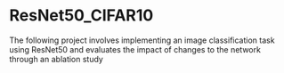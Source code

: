 # ResNet50_CIFAR10
The following project involves implementing an image classification task using ResNet50 and evaluates the impact of changes to the network through an ablation study
